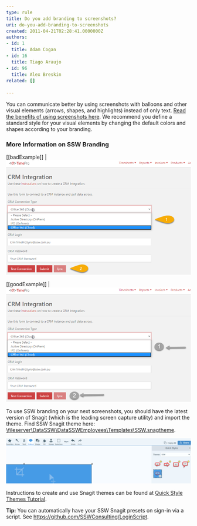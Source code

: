 ```yaml
---
type: rule
title: Do you add branding to screenshots?
uri: do-you-add-branding-to-screenshots
created: 2011-04-21T02:28:41.0000000Z
authors:
- id: 1
  title: Adam Cogan
- id: 16
  title: Tiago Araujo
- id: 96
  title: Alex Breskin
related: []

---
```


You can communicate better by using screenshots with balloons and other visual elements (arrows, shapes, and highlights) instead of only text.     [Read the benefits of using screenshots here](/Pages/HowToUseBalloons.aspx).
We recommend you define a standard style for your visual elements by changing the default colors and shapes according to your branding.
 
### More Information on SSW Branding


[[badExample]]
| ![shapes being used and branding not followed](2019-10-14-Snagit-No-Branding-Example.png)

[[goodExample]]
| ![using balloons and arrows instead and brand colours used](2019-10-14-Snagit-Branding-Example.png)

To use SSW branding on your next screenshots, you should have the latest version of Snagit (which is the leading screen capture utility) and import the theme.
Find SSW Snagit theme here: [\\fileserver\DataSSW\DataSSWEmployees\Templates\SSW.snagtheme](file:///fileserver/DataSSW/DataSSWEmployees/Templates/SSW.snagtheme).

![SSW theme already includes all tools you need with our branding](2019-10-14-Snagit-Themes.png)

Instructions to create and use Snagit themes can be found at     [Quick Style Themes Tutorial](https://www.techsmith.com/tutorial-snagit-13-quick-style-themes.html?utm_source=product&utm_medium=snagit&utm_campaign=sw13).

**Tip:** You can automatically have your SSW Snagit presets on sign-in via a script. See https://github.com/SSWConsulting/LoginScript.
